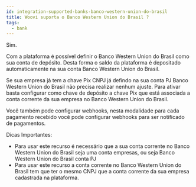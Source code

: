 ```yaml
---
id: integration-supported-banks-banco-western-union-do-brasil
title: Woovi suporta o Banco Western Union do Brasil ?
tags:
  - bank
---
```


Sim.

Com a plataforma é possível definir o Banco Western Union do Brasil como sua conta de depósito. Desta forma o saldo da plataforma é depositado automaticamente na sua conta Banco Western Union do Brasil.

Se sua empresa já tem a chave Pix CNPJ já defindo na sua conta PJ Banco Western Union do Brasil não precisa realizar nenhum ajuste. Para ativar basta configurar como chave de depósito a chave Pix que está associada a conta corrente da sua empresa no Banco Western Union do Brasil.

Você também pode configurar webhooks, nesta modalidade para cada pagamento recebido você pode configurar webhooks para ser notificado de pagamentos.

Dicas Importantes:

- Para usar este recurso é necessário que a sua conta corrente no Banco Western Union do Brasil seja uma conta empresas, ou seja Banco Western Union do Brasil conta PJ
- Para usar este recurso a conta corrente no Banco Western Union do Brasil tem que ter o mesmo CNPJ que a conta corrente da sua empresa cadastrada na plataforma.
